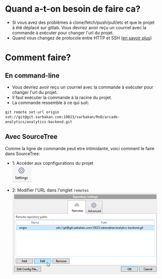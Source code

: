 
# Quand a-t-on besoin de faire ca?
- Si vous avez des problèmes à clone/fetch/push/pull/etc et que le projet à été déplacé sur gitlab. Vous devriez avoir reçu un courriel avec la commande à exécuter pour changer l'url du projet.
- Quand vous changez de protocole entre HTTP et SSH ([en savoir plus](Configuration-SourceTree-avec-clée-SSH))


# Comment faire?


## En command-line

+ Vous devriez avoir reçu un courriel avec la commande à exécuter pour changer l'url du projet.
+ Il faut exécuter la commande à la racine du projet.
+ La commande ressemble à ce qui suit:  
```
git remote set-url origin ssh://git@git.sarbakan.com:10023/sarbakan/RnD/arcade-analytics/analytics-backend.git
```


## Avec SourceTree
Comme la ligne de commande peut etre intimidante, voici comment le faire dans SourceTree:
- 1: Accéder aux copnfigurations du projet  
![](img/settings.png)

- 2: Modifier l'URL dans l'onglet `remotes`  
![](img/edit-remote-url.png)
